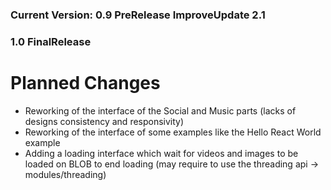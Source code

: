 ### Current Version: 0.9 PreRelease ImproveUpdate 2.1

### 1.0 FinalRelease
# Planned Changes
- Reworking of the interface of the Social and Music parts (lacks of designs consistency and responsivity)
- Reworking of the interface of some examples like the Hello React World example
- Adding a loading interface which wait for videos and images to be loaded on BLOB to end loading (may require to use the threading api -> modules/threading)